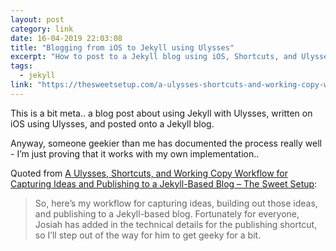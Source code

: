 ```yaml
---
layout: post
category: link
date: 16-04-2019 22:03:08
title: "Blogging from iOS to Jekyll using Ulysses"
excerpt: "How to post to a Jekyll blog using iOS, Shortcuts, and Ulysses"
tags: 
  - jekyll
link: "https://thesweetsetup.com/a-ulysses-shortcuts-and-working-copy-workflow-for-capturing-ideas-and-publishing-to-a-jekyll-based-blog/"
---
```

This is a bit meta.. a blog post about using Jekyll with Ulysses, written on iOS using Ulysses, and posted onto a Jekyll blog.

Anyway, someone geekier than me has documented the process really well - I’m just proving that it works with my own implementation..

Quoted from [A Ulysses, Shortcuts, and Working Copy Workflow for Capturing Ideas and Publishing to a Jekyll-Based Blog – The Sweet Setup](https://thesweetsetup.com/a-ulysses-shortcuts-and-working-copy-workflow-for-capturing-ideas-and-publishing-to-a-jekyll-based-blog/):
> So, here’s my workflow for capturing ideas, building out those ideas, and publishing to a Jekyll-based blog. Fortunately for everyone, Josiah has added in the technical details for the publishing shortcut, so I’ll step out of the way for him to get geeky for a bit.
